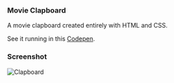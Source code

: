 ### Movie Clapboard 

A movie clapboard created entirely with HTML and CSS.  

See it running in this [Codepen](https://codepen.io/matthewcsimpson/pen/bGMjOMm). 

### Screenshot
<img alt="Clapboard" src="https://github.com/user-attachments/assets/7b99f424-999a-43a9-aea5-d8bcc6dbde0a" />
